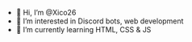 - 👋 Hi, I’m @Xico26
- 👀 I’m interested in Discord bots, web development
- 🌱 I’m currently learning HTML, CSS & JS

<!---
Xico26/Xico26 is a ✨ special ✨ repository because its `README.md` (this file) appears on your GitHub profile.
You can click the Preview link to take a look at your changes.
--->
